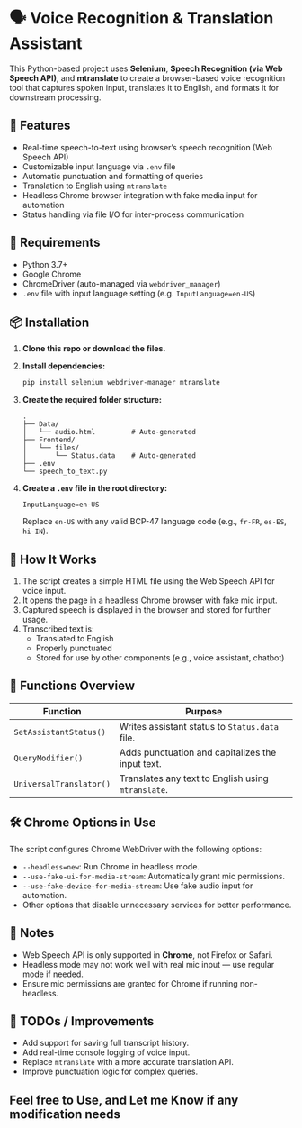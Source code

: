 # 🗣️ Voice Recognition & Translation Assistant

This Python-based project uses **Selenium**, **Speech Recognition (via Web Speech API)**, and **mtranslate** to create a browser-based voice recognition tool that captures spoken input, translates it to English, and formats it for downstream processing.

## 🚀 Features

- Real-time speech-to-text using browser’s speech recognition (Web Speech API)
- Customizable input language via `.env` file
- Automatic punctuation and formatting of queries
- Translation to English using `mtranslate`
- Headless Chrome browser integration with fake media input for automation
- Status handling via file I/O for inter-process communication

## 🧰 Requirements

- Python 3.7+
- Google Chrome
- ChromeDriver (auto-managed via `webdriver_manager`)
- `.env` file with input language setting (e.g. `InputLanguage=en-US`)

## 📦 Installation

1. **Clone this repo or download the files.**

2. **Install dependencies:**
   ```bash
   pip install selenium webdriver-manager mtranslate
   ```

3. **Create the required folder structure:**
   ```
   .
   ├── Data/
   │   └── audio.html         # Auto-generated
   ├── Frontend/
   │   └── files/
   │       └── Status.data    # Auto-generated
   ├── .env
   └── speech_to_text.py
   ```

4. **Create a `.env` file in the root directory:**
   ```
   InputLanguage=en-US
   ```

   Replace `en-US` with any valid BCP-47 language code (e.g., `fr-FR`, `es-ES`, `hi-IN`).

## 🧪 How It Works

1. The script creates a simple HTML file using the Web Speech API for voice input.
2. It opens the page in a headless Chrome browser with fake mic input.
3. Captured speech is displayed in the browser and stored for further usage.
4. Transcribed text is:
   - Translated to English
   - Properly punctuated
   - Stored for use by other components (e.g., voice assistant, chatbot)

## 🧩 Functions Overview

| Function               | Purpose                                           |
|------------------------|---------------------------------------------------|
| `SetAssistantStatus()` | Writes assistant status to `Status.data` file.    |
| `QueryModifier()`      | Adds punctuation and capitalizes the input text.  |
| `UniversalTranslator()`| Translates any text to English using `mtranslate`.|

## 🛠️ Chrome Options in Use

The script configures Chrome WebDriver with the following options:

- `--headless=new`: Run Chrome in headless mode.
- `--use-fake-ui-for-media-stream`: Automatically grant mic permissions.
- `--use-fake-device-for-media-stream`: Use fake audio input for automation.
- Other options that disable unnecessary services for better performance.

## 📌 Notes

- Web Speech API is only supported in **Chrome**, not Firefox or Safari.
- Headless mode may not work well with real mic input — use regular mode if needed.
- Ensure mic permissions are granted for Chrome if running non-headless.

## 🧼 TODOs / Improvements

- Add support for saving full transcript history.
- Add real-time console logging of voice input.
- Replace `mtranslate` with a more accurate translation API.
- Improve punctuation logic for complex queries.

##
## Feel free to Use, and Let me Know if any modification needs 
